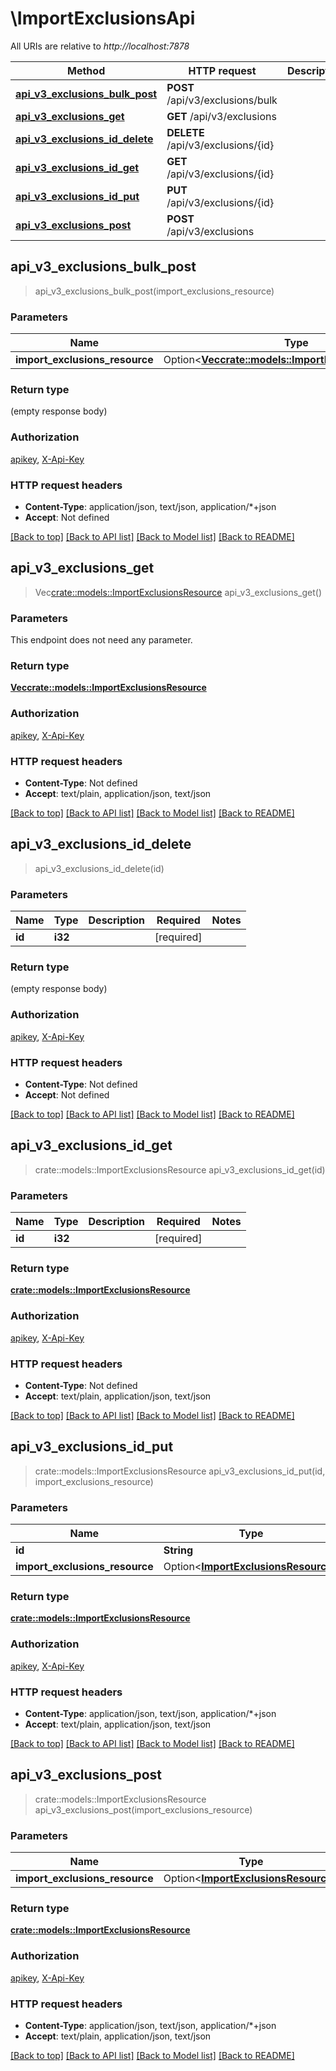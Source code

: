 # \ImportExclusionsApi

All URIs are relative to *http://localhost:7878*

Method | HTTP request | Description
------------- | ------------- | -------------
[**api_v3_exclusions_bulk_post**](ImportExclusionsApi.md#api_v3_exclusions_bulk_post) | **POST** /api/v3/exclusions/bulk | 
[**api_v3_exclusions_get**](ImportExclusionsApi.md#api_v3_exclusions_get) | **GET** /api/v3/exclusions | 
[**api_v3_exclusions_id_delete**](ImportExclusionsApi.md#api_v3_exclusions_id_delete) | **DELETE** /api/v3/exclusions/{id} | 
[**api_v3_exclusions_id_get**](ImportExclusionsApi.md#api_v3_exclusions_id_get) | **GET** /api/v3/exclusions/{id} | 
[**api_v3_exclusions_id_put**](ImportExclusionsApi.md#api_v3_exclusions_id_put) | **PUT** /api/v3/exclusions/{id} | 
[**api_v3_exclusions_post**](ImportExclusionsApi.md#api_v3_exclusions_post) | **POST** /api/v3/exclusions | 



## api_v3_exclusions_bulk_post

> api_v3_exclusions_bulk_post(import_exclusions_resource)


### Parameters


Name | Type | Description  | Required | Notes
------------- | ------------- | ------------- | ------------- | -------------
**import_exclusions_resource** | Option<[**Vec<crate::models::ImportExclusionsResource>**](ImportExclusionsResource.md)> |  |  |

### Return type

 (empty response body)

### Authorization

[apikey](../README.md#apikey), [X-Api-Key](../README.md#X-Api-Key)

### HTTP request headers

- **Content-Type**: application/json, text/json, application/*+json
- **Accept**: Not defined

[[Back to top]](#) [[Back to API list]](../README.md#documentation-for-api-endpoints) [[Back to Model list]](../README.md#documentation-for-models) [[Back to README]](../README.md)


## api_v3_exclusions_get

> Vec<crate::models::ImportExclusionsResource> api_v3_exclusions_get()


### Parameters

This endpoint does not need any parameter.

### Return type

[**Vec<crate::models::ImportExclusionsResource>**](ImportExclusionsResource.md)

### Authorization

[apikey](../README.md#apikey), [X-Api-Key](../README.md#X-Api-Key)

### HTTP request headers

- **Content-Type**: Not defined
- **Accept**: text/plain, application/json, text/json

[[Back to top]](#) [[Back to API list]](../README.md#documentation-for-api-endpoints) [[Back to Model list]](../README.md#documentation-for-models) [[Back to README]](../README.md)


## api_v3_exclusions_id_delete

> api_v3_exclusions_id_delete(id)


### Parameters


Name | Type | Description  | Required | Notes
------------- | ------------- | ------------- | ------------- | -------------
**id** | **i32** |  | [required] |

### Return type

 (empty response body)

### Authorization

[apikey](../README.md#apikey), [X-Api-Key](../README.md#X-Api-Key)

### HTTP request headers

- **Content-Type**: Not defined
- **Accept**: Not defined

[[Back to top]](#) [[Back to API list]](../README.md#documentation-for-api-endpoints) [[Back to Model list]](../README.md#documentation-for-models) [[Back to README]](../README.md)


## api_v3_exclusions_id_get

> crate::models::ImportExclusionsResource api_v3_exclusions_id_get(id)


### Parameters


Name | Type | Description  | Required | Notes
------------- | ------------- | ------------- | ------------- | -------------
**id** | **i32** |  | [required] |

### Return type

[**crate::models::ImportExclusionsResource**](ImportExclusionsResource.md)

### Authorization

[apikey](../README.md#apikey), [X-Api-Key](../README.md#X-Api-Key)

### HTTP request headers

- **Content-Type**: Not defined
- **Accept**: text/plain, application/json, text/json

[[Back to top]](#) [[Back to API list]](../README.md#documentation-for-api-endpoints) [[Back to Model list]](../README.md#documentation-for-models) [[Back to README]](../README.md)


## api_v3_exclusions_id_put

> crate::models::ImportExclusionsResource api_v3_exclusions_id_put(id, import_exclusions_resource)


### Parameters


Name | Type | Description  | Required | Notes
------------- | ------------- | ------------- | ------------- | -------------
**id** | **String** |  | [required] |
**import_exclusions_resource** | Option<[**ImportExclusionsResource**](ImportExclusionsResource.md)> |  |  |

### Return type

[**crate::models::ImportExclusionsResource**](ImportExclusionsResource.md)

### Authorization

[apikey](../README.md#apikey), [X-Api-Key](../README.md#X-Api-Key)

### HTTP request headers

- **Content-Type**: application/json, text/json, application/*+json
- **Accept**: text/plain, application/json, text/json

[[Back to top]](#) [[Back to API list]](../README.md#documentation-for-api-endpoints) [[Back to Model list]](../README.md#documentation-for-models) [[Back to README]](../README.md)


## api_v3_exclusions_post

> crate::models::ImportExclusionsResource api_v3_exclusions_post(import_exclusions_resource)


### Parameters


Name | Type | Description  | Required | Notes
------------- | ------------- | ------------- | ------------- | -------------
**import_exclusions_resource** | Option<[**ImportExclusionsResource**](ImportExclusionsResource.md)> |  |  |

### Return type

[**crate::models::ImportExclusionsResource**](ImportExclusionsResource.md)

### Authorization

[apikey](../README.md#apikey), [X-Api-Key](../README.md#X-Api-Key)

### HTTP request headers

- **Content-Type**: application/json, text/json, application/*+json
- **Accept**: text/plain, application/json, text/json

[[Back to top]](#) [[Back to API list]](../README.md#documentation-for-api-endpoints) [[Back to Model list]](../README.md#documentation-for-models) [[Back to README]](../README.md)

